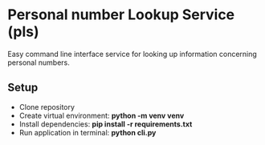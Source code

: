 # Personal number Lookup Service (pls)
Easy command line interface service for looking up information concerning personal numbers.

## Setup
- Clone repository
- Create virtual environment: **python -m venv venv**
- Install dependencies: **pip install -r requirements.txt**
- Run application in terminal: **python cli.py**
